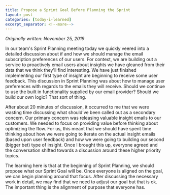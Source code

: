 ```yaml
---
title: Propose a Sprint Goal Before Planning the Sprint
layout: post
categories: [today-i-learned]
excerpt_separator: <!--more-->
---
```


*Originally written: November 25, 2019*

In our team's Sprint Planning meeting today we quickly veered into a detailed discussion about if and how we should manage the email subscription preferences of our users. <!--more-->
For context, we are building out a service to proactively email users about insights we have gleaned from their data that we think they'll find interesting. We have just finished implementing our first type of insight are beginning to receive some user feedback. This discussion in Sprint Planning was about how to manage user preferences with regards to the emails they will receive. Should we continue to use the built in functionality supplied by our email provider? Should we build our own logic? That sort of thing.

After about 20 minutes of discussion, it occurred to me that we were wasting time discussing what should’ve been called out as a secondary concern. Our primary concern was releasing valuable insight emails to our customers. We needed to focus on providing value before thinking about optimizing the flow. For us, this meant that we should have spent time thinking about how we were going to iterate on the actual insight emails (based upon user feedback) and how we were going to building our second (bigger bet) type of insight. Once I brought this up, everyone agreed and the conversation shifted towards a discussion around these higher priority topics. 

The learning here is that at the beginning of Sprint Planning, we should propose what our Sprint Goal will be. Once everyone is aligned on the goal, we can begin planning around that focus. After discussing the necessary work in detail, we may find that we need to adjust our goal but that is ok. The important thing is the alignment of purpose that everyone has.
